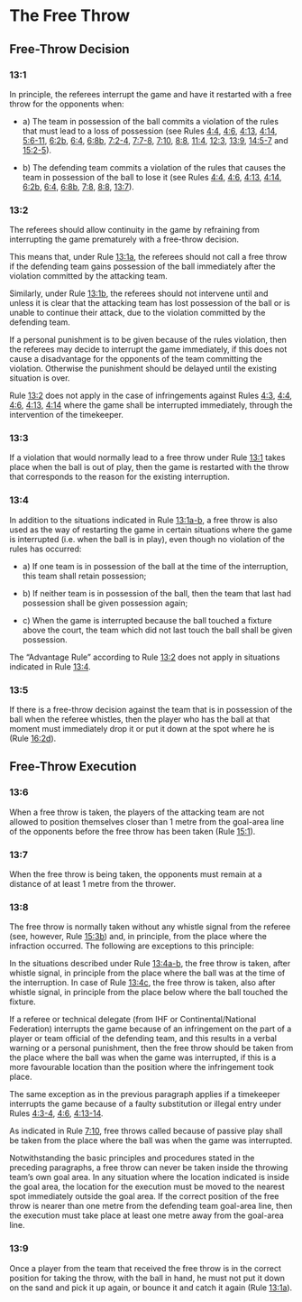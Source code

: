 # The Free Throw

## Free-Throw Decision

### 13:1
In principle, the referees interrupt the game and have it restarted with
a free throw for the opponents when:
- a) The team in possession of the ball commits a violation of the rules
that must lead to a loss of possession (see Rules [4:4](#4:4), [4:6](#4:6), [4:13](#4:13),
[4:14](#4:14), [5:6-11](#5:6), [6:2b](#6:2b), [6:4](#6:4), [6:8b](#6:8b), [7:2-4](#7:2), [7:7-8](#7:7), [7:10](#7:10), [8:8](#8:8), [11:4](#11:4), [12:3](#12:3),
[13:9](#13:9), [14:5-7](#14:5) and [15:2-5](#15:2)).

- b) The defending team commits a violation of the rules that causes
the team in possession of the ball to lose it (see Rules [4:4](#4:4), [4:6](#4:6),
[4:13](#4:13), [4:14](#4:14), [6:2b](#6:2), [6:4](#6:4), [6:8b](#6:8), [7:8](#7:8), [8:8](#8:8), [13:7](#13:7)).

### 13:2
The referees should allow continuity in the game by refraining from
interrupting the game prematurely with a free-throw decision.

This means that, under Rule [13:1a](#13:1), the referees should not call a free
throw if the defending team gains possession of the ball immediately
after the violation committed by the attacking team.

Similarly, under Rule [13:1b](#13:1), the referees should not intervene until
and unless it is clear that the attacking team has lost possession of
the ball or is unable to continue their attack, due to the violation
committed by the defending team.

If a personal punishment is to be given because of the rules violation,
then the referees may decide to interrupt the game immediately, if this
does not cause a disadvantage for the opponents of the team
committing the violation. Otherwise the punishment should be delayed
until the existing situation is over.

Rule [13:2](#13:2) does not apply in the case of infringements against Rules
[4:3](#4:3), [4:4](#4:4), [4:6](#4:6), [4:13](#4:13), [4:14](#4:14) where the game shall be interrupted
immediately, through the intervention of the timekeeper.

### 13:3
If a violation that would normally lead to a free throw under Rule [13:1](#13:1)
takes place when the ball is out of play, then the game is restarted
with the throw that corresponds to the reason for the existing
interruption.

### 13:4
In addition to the situations indicated in Rule [13:1a-b](#13:1), a free throw is
also used as the way of restarting the game in certain situations
where the game is interrupted (i.e. when the ball is in play), even
though no violation of the rules has occurred:
- a) If one team is in possession of the ball at the time of the
interruption, this team shall retain possession;

- b) If neither team is in possession of the ball, then the team that last
had possession shall be given possession again;

- c) When the game is interrupted because the ball touched a fixture
above the court, the team which did not last touch the ball shall be
given possession.

The “Advantage Rule” according to Rule [13:2](#13:2) does not apply in
situations indicated in Rule [13:4](#13:4).
  
### 13:5
If there is a free-throw decision against the team that is in possession
of the ball when the referee whistles, then the player who has the ball
at that moment must immediately drop it or put it down at the spot
where he is (Rule [16:2d](#16:2)).

## Free-Throw Execution

### 13:6
When a free throw is taken, the players of the attacking team are not
allowed to position themselves closer than 1 metre from the goal-area
line of the opponents before the free throw has been taken (Rule
[15:1](#15:1)).

### 13:7
When the free throw is being taken, the opponents must remain at a
distance of at least 1 metre from the thrower.

### 13:8
The free throw is normally taken without any whistle signal from the
referee (see, however, Rule [15:3b](#15:3)) and, in principle, from the place 
where the infraction occurred. The following are exceptions to this
principle:

In the situations described under Rule [13:4a-b](#13:4), the free throw is
taken, after whistle signal, in principle from the place where the ball
was at the time of the interruption. In case of Rule [13:4c](#13:4), the free
throw is taken, also after whistle signal, in principle from the place
below where the ball touched the fixture.

If a referee or technical delegate (from IHF or Continental/National
Federation) interrupts the game because of an infringement on the
part of a player or team official of the defending team, and this results
in a verbal warning or a personal punishment, then the free throw
should be taken from the place where the ball was when the game
was interrupted, if this is a more favourable location than the position
where the infringement took place.

The same exception as in the previous paragraph applies if a
timekeeper interrupts the game because of a faulty substitution or
illegal entry under Rules [4:3-4](#4:3), [4:6](#4:6), [4:13-14](#4:13).

As indicated in Rule [7:10](#7:10), free throws called because of passive play
shall be taken from the place where the ball was when the game was
interrupted.

Notwithstanding the basic principles and procedures stated in the
preceding paragraphs, a free throw can never be taken inside the
throwing team’s own goal area. In any situation where the location
indicated is inside the goal area, the location for the execution must
be moved to the nearest spot immediately outside the goal area.
If the correct position of the free throw is nearer than one metre from
the defending team goal-area line, then the execution must take place
at least one metre away from the goal-area line.

### 13:9 
Once a player from the team that received the free throw is in the
correct position for taking the throw, with the ball in hand, he must not
put it down on the sand and pick it up again, or bounce it and catch it
again (Rule [13:1a](#13:1)).
